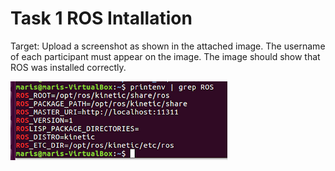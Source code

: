 # Task 1 ROS Intallation

Target: Upload a screenshot as shown in the attached image. The username of each participant must appear on the image. The image should show that ROS was installed correctly.

![](Captura.PNG)
